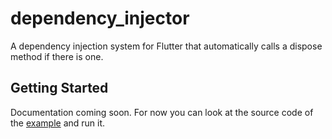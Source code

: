 # dependency_injector

A dependency injection system for Flutter that automatically calls a dispose method if there is one.

## Getting Started

Documentation coming soon.
For now you can look at the source code of the [example](https://pub.dev/packages/dependency_injector/example) and run it.
